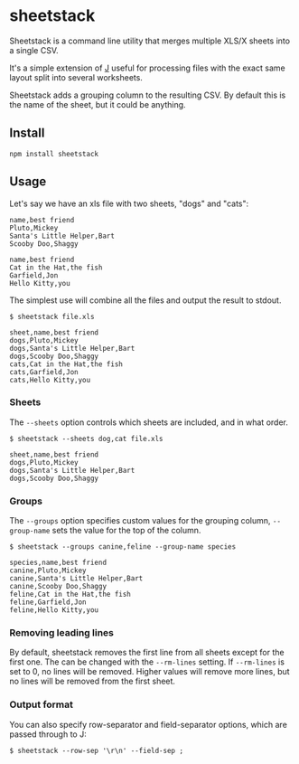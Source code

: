 # sheetstack

Sheetstack is a command line utility that merges multiple XLS/X sheets into a single CSV.

It's a simple extension of [J](https://www.npmjs.com/package/j) useful for processing files with the exact same layout split into several worksheets. 

Sheetstack adds a grouping column to the resulting CSV. By default this is the name of the sheet, but it could be anything.

## Install

````
npm install sheetstack
````

## Usage

Let's say we have an xls file with two sheets, "dogs" and "cats":

````csv
name,best friend
Pluto,Mickey
Santa's Little Helper,Bart
Scooby Doo,Shaggy
````

````csv
name,best friend
Cat in the Hat,the fish
Garfield,Jon
Hello Kitty,you
````

The simplest use will combine all the files and output the result to stdout.

````
$ sheetstack file.xls

sheet,name,best friend
dogs,Pluto,Mickey
dogs,Santa's Little Helper,Bart
dogs,Scooby Doo,Shaggy
cats,Cat in the Hat,the fish
cats,Garfield,Jon
cats,Hello Kitty,you
````

### Sheets
The `--sheets` option controls which sheets are included, and in what order.

````
$ sheetstack --sheets dog,cat file.xls

sheet,name,best friend
dogs,Pluto,Mickey
dogs,Santa's Little Helper,Bart
dogs,Scooby Doo,Shaggy
````

### Groups
The `--groups` option specifies custom values for the grouping column, `--group-name` sets the value for the top of the column.

````
$ sheetstack --groups canine,feline --group-name species

species,name,best friend
canine,Pluto,Mickey
canine,Santa's Little Helper,Bart
canine,Scooby Doo,Shaggy
feline,Cat in the Hat,the fish
feline,Garfield,Jon
feline,Hello Kitty,you
````

### Removing leading lines

By default, sheetstack removes the first line from all sheets except for the first one. The can be changed with the `--rm-lines` setting. If `--rm-lines` is set to 0, no lines will be removed. Higher values will remove more lines, but no lines will be removed from the first sheet.

### Output format

You can also specify row-separator and field-separator options, which are passed through to J:

````
$ sheetstack --row-sep '\r\n' --field-sep ;
````

